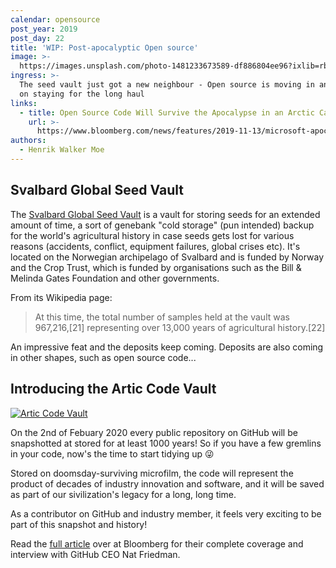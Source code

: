 ```yaml
---
calendar: opensource
post_year: 2019
post_day: 22
title: 'WIP: Post-apocalyptic Open source'
image: >-
  https://images.unsplash.com/photo-1481233673589-df886804ee96?ixlib=rb-1.2.1&ixid=eyJhcHBfaWQiOjEyMDd9&auto=format&fit=crop&w=3750&q=80
ingress: >-
  The seed vault just got a new neighbour - Open source is moving in and plans
  on staying for the long haul
links:
  - title: Open Source Code Will Survive the Apocalypse in an Arctic Cave
    url: >-
      https://www.bloomberg.com/news/features/2019-11-13/microsoft-apocalypse-proofs-open-source-code-in-an-arctic-cave
authors:
  - Henrik Walker Moe
---
```

## Svalbard Global Seed Vault

The [Svalbard Global Seed Vault](https://en.wikipedia.org/wiki/Svalbard_Global_Seed_Vault) is a vault for storing seeds for an extended amount of time, a sort of genebank "cold storage" (pun intended) backup for the world's agricultural history in case seeds gets lost for various reasons (accidents, conflict, equipment failures, global crises etc). It's located on the Norwegian archipelago of Svalbard and is funded by Norway and the Crop Trust, which is funded by organisations such as the Bill & Melinda Gates Foundation and other governments.

From its Wikipedia page:

> At this time, the total number of samples held at the vault was 967,216,[21] representing over 13,000 years of agricultural history.[22]

An impressive feat and the deposits keep coming. Deposits are also coming in other shapes, such as open source code...

## Introducing the Artic Code Vault

[![Artic Code Vault](https://img.youtube.com/vi/fzI9FNjXQ0o/0.jpg)](https://www.youtube.com/watch?v=fzI9FNjXQ0o)

On the 2nd of Febuary 2020 every public repository on GitHub will be snapshotted at stored for at least 1000 years! So if you have a few gremlins in your code, now's the time to start tidying up 😜

Stored on doomsday-surviving microfilm, the code will represent the product of decades of industry innovation and software, and it will be saved as part of our sivilization's legacy for a long, long time. 

As a contributor on GitHub and industry member, it feels very exciting to be part of this snapshot and history!

Read the [full article](https://www.bloomberg.com/news/features/2019-11-13/microsoft-apocalypse-proofs-open-source-code-in-an-arctic-cave) over at Bloomberg for their complete coverage and interview with GitHub CEO Nat Friedman.

